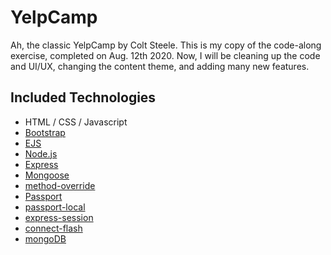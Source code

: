 # YelpCamp

Ah, the classic YelpCamp by Colt Steele. This is my copy of the code-along exercise, completed on Aug. 12th 2020. Now, I will be cleaning up the code and UI/UX, changing the content theme, and adding many new features.

## Included Technologies

* HTML / CSS / Javascript
* [Bootstrap](https://getbootstrap.com/)
* [EJS](https://ejs.co/)
* [Node.js](https://nodejs.org/en/)
* [Express](https://expressjs.com/)
* [Mongoose](https://mongoosejs.com/)
* [method-override](https://www.npmjs.com/package/method-override)
* [Passport](http://www.passportjs.org/)
* [passport-local](http://www.passportjs.org/packages/passport-local/)
* [express-session](https://www.npmjs.com/package/express-session)
* [connect-flash](https://www.npmjs.com/package/connect-flash)
* [mongoDB](https://www.mongodb.com/)